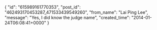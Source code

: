  {
   "id": "615989161770353",
   "post_id": "462493170453287_471533439549260",
   "from_name": "Lai Ping Lee",
   "message": "Yes, I did know the judge name",
   "created_time": "2014-01-24T06:08:41+0000"
 }
